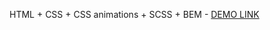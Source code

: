 HTML + CSS + CSS animations + SCSS + BEM
    - [DEMO LINK](https://LesyaSvk.github.io/bakery-landing/)
